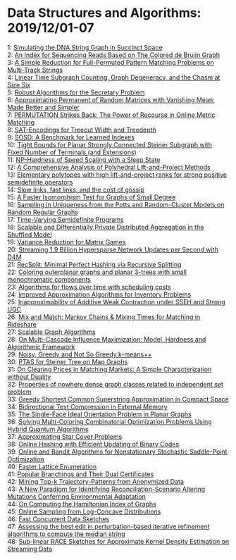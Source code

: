 # Data Structures and Algorithms: 2019/12/01-07  
1: [Simulating the DNA String Graph in Succinct Space](https://doi.org/10.48550/arXiv.1901.10453)  
2: [An Index for Sequencing Reads Based on The Colored de Bruijn Graph](https://doi.org/10.48550/arXiv.1908.02211)  
3: [A Simple Reduction for Full-Permuted Pattern Matching Problems on  Multi-Track Strings](https://doi.org/10.48550/arXiv.1909.02364)  
4: [Linear Time Subgraph Counting, Graph Degeneracy, and the Chasm at Size  Six](https://doi.org/10.48550/arXiv.1911.05896)  
5: [Robust Algorithms for the Secretary Problem](https://doi.org/10.48550/arXiv.1911.07352)  
6: [Approximating Permanent of Random Matrices with Vanishing Mean: Made  Better and Simpler](https://doi.org/10.48550/arXiv.1911.11962)  
7: [PERMUTATION Strikes Back: The Power of Recourse in Online Metric  Matching](https://doi.org/10.48550/arXiv.1911.12778)  
8: [SAT-Encodings for Treecut Width and Treedepth](https://doi.org/10.48550/arXiv.1911.12995)  
9: [SOSD: A Benchmark for Learned Indexes](https://doi.org/10.48550/arXiv.1911.13014)  
10: [Tight Bounds for Planar Strongly Connected Steiner Subgraph with Fixed  Number of Terminals (and Extensions)](https://doi.org/10.48550/arXiv.1911.13161)  
11: [NP-Hardness of Speed Scaling with a Sleep State](https://doi.org/10.48550/arXiv.1304.7373)  
12: [A Comprehensive Analysis of Polyhedral Lift-and-Project Methods](https://doi.org/10.48550/arXiv.1312.5972)  
13: [Elementary polytopes with high lift-and-project ranks for strong  positive semidefinite operators](https://doi.org/10.48550/arXiv.1608.07647)  
14: [Slow links, fast links, and the cost of gossip](https://doi.org/10.48550/arXiv.1611.06343)  
15: [A Faster Isomorphism Test for Graphs of Small Degree](https://doi.org/10.48550/arXiv.1802.04659)  
16: [Sampling in Uniqueness from the Potts and Random-Cluster Models on  Random Regular Graphs](https://doi.org/10.48550/arXiv.1804.08111)  
17: [Time-Varying Semidefinite Programs](https://doi.org/10.48550/arXiv.1808.03994)  
18: [Scalable and Differentially Private Distributed Aggregation in the  Shuffled Model](https://doi.org/10.48550/arXiv.1906.08320)  
19: [Variance Reduction for Matrix Games](https://doi.org/10.48550/arXiv.1907.02056)  
20: [Streaming 1.9 Billion Hypersparse Network Updates per Second with D4M](https://doi.org/10.48550/arXiv.1907.04217)  
21: [RecSplit: Minimal Perfect Hashing via Recursive Splitting](https://doi.org/10.48550/arXiv.1910.06416)  
22: [Coloring outerplanar graphs and planar 3-trees with small monochromatic  components](https://doi.org/10.48550/arXiv.1911.10863)  
23: [Algorithms for flows over time with scheduling costs](https://doi.org/10.48550/arXiv.1912.00082)  
24: [Improved Approximation Algorithms for Inventory Problems](https://doi.org/10.48550/arXiv.1912.00101)  
25: [Inapproximability of Additive Weak Contraction under SSEH and Strong UGC](https://doi.org/10.48550/arXiv.1912.00143)  
26: [Mix and Match: Markov Chains & Mixing Times for Matching in Rideshare](https://doi.org/10.48550/arXiv.1912.00225)  
27: [Scalable Graph Algorithms](https://doi.org/10.48550/arXiv.1912.00245)  
28: [On Multi-Cascade Influence Maximization: Model, Hardness and Algorithmic  Framework](https://doi.org/10.48550/arXiv.1912.00272)  
29: [Noisy, Greedy and Not So Greedy k-means++](https://doi.org/10.48550/arXiv.1912.00653)  
30: [PTAS for Steiner Tree on Map Graphs](https://doi.org/10.48550/arXiv.1912.00717)  
31: [On Clearing Prices in Matching Markets: A Simple Characterization  without Duality](https://doi.org/10.48550/arXiv.1912.00786)  
32: [Properties of nowhere dense graph classes related to independent set  problem](https://doi.org/10.48550/arXiv.1912.00948)  
33: [Greedy Shortest Common Superstring Approximation in Compact Space](https://doi.org/10.48550/arXiv.1707.07727)  
34: [Bidirectional Text Compression in External Memory](https://doi.org/10.48550/arXiv.1907.03235)  
35: [The Single-Face Ideal Orientation Problem in Planar Graphs](https://doi.org/10.48550/arXiv.1908.10942)  
36: [Solving Multi-Coloring Combinatorial Optimization Problems Using Hybrid  Quantum Algorithms](https://doi.org/10.48550/arXiv.1911.00595)  
37: [Approximating Star Cover Problems](https://doi.org/10.48550/arXiv.1912.01195)  
38: [Online Hashing with Efficient Updating of Binary Codes](https://doi.org/10.48550/arXiv.1911.12125)  
39: [Online and Bandit Algorithms for Nonstationary Stochastic Saddle-Point  Optimization](https://doi.org/10.48550/arXiv.1912.01698)  
40: [Faster Lattice Enumeration](https://doi.org/10.48550/arXiv.1912.01781)  
41: [Popular Branchings and Their Dual Certificates](https://doi.org/10.48550/arXiv.1912.01854)  
42: [Mining Top-k Trajectory-Patterns from Anonymized Data](https://doi.org/10.48550/arXiv.1912.01861)  
43: [A New Paradigm for Identifying Reconciliation-Scenario Altering  Mutations Conferring Environmental Adaptation](https://doi.org/10.48550/arXiv.1912.01934)  
44: [On Computing the Hamiltonian Index of Graphs](https://doi.org/10.48550/arXiv.1912.01990)  
45: [Online Sampling from Log-Concave Distributions](https://doi.org/10.48550/arXiv.1902.08179)  
46: [Fast Concurrent Data Sketches](https://doi.org/10.48550/arXiv.1902.10995)  
47: [Assessing the best edit in perturbation-based iterative refinement  algorithms to compute the median string](https://doi.org/10.48550/arXiv.1912.02217)  
48: [Sub-linear RACE Sketches for Approximate Kernel Density Estimation on  Streaming Data](https://doi.org/10.48550/arXiv.1912.02283)  